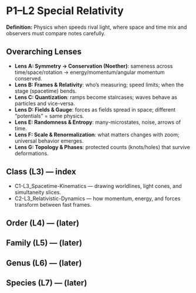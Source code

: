 # P1–L2 Special Relativity
**Definition:** Physics when speeds rival light, where space and time mix and observers must compare notes carefully.
## Overarching Lenses

- **Lens A: Symmetry -> Conservation (Noether)**: sameness across time/space/rotation → energy/momentum/angular momentum conserved.
- **Lens B: Frames & Relativity**: who’s measuring; speed limits; when the stage (spacetime) bends.
- **Lens C: Quantization**: ramps become staircases; waves behave as particles and vice-versa.
- **Lens D: Fields & Gauge**: forces as fields spread in space; different “potentials” = same physics.
- **Lens E: Randomness & Entropy**: many-microstates, noise, arrows of time.
- **Lens F: Scale & Renormalization**: what matters changes with zoom; universal behavior emerges.
- **Lens G: Topology & Phases**: protected counts (knots/holes) that survive deformations.

## Class (L3) — index
- C1-L3_Spacetime-Kinematics — drawing worldlines, light cones, and simultaneity slices.
- C2-L3_Relativistic-Dynamics — how momentum, energy, and forces transform between fast frames.
## Order (L4) — (later)
## Family (L5) — (later)
## Genus (L6) — (later)
## Species (L7) — (later)

